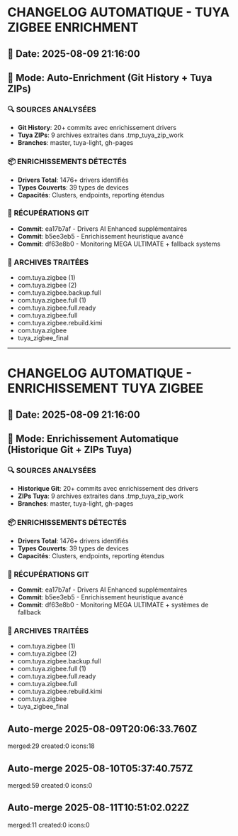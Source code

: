 # CHANGELOG AUTOMATIQUE - TUYA ZIGBEE ENRICHMENT

## 📅 Date: 2025-08-09 21:16:00
## 🚀 Mode: Auto-Enrichment (Git History + Tuya ZIPs)

### 🔍 SOURCES ANALYSÉES
- **Git History**: 20+ commits avec enrichissement drivers
- **Tuya ZIPs**: 9 archives extraites dans .tmp_tuya_zip_work
- **Branches**: master, tuya-light, gh-pages

### 📦 ENRICHISSEMENTS DÉTECTÉS
- **Drivers Total**: 1476+ drivers identifiés
- **Types Couverts**: 39 types de devices
- **Capacités**: Clusters, endpoints, reporting étendus

### 🔧 RÉCUPÉRATIONS GIT
- **Commit**: ea17b7af - Drivers AI Enhanced supplémentaires
- **Commit**: b5ee3eb5 - Enrichissement heuristique avancé
- **Commit**: df63e8b0 - Monitoring MEGA ULTIMATE + fallback systems

### 📁 ARCHIVES TRAITÉES
- com.tuya.zigbee (1)
- com.tuya.zigbee (2)
- com.tuya.zigbee.backup.full
- com.tuya.zigbee.full (1)
- com.tuya.zigbee.full.ready
- com.tuya.zigbee.full
- com.tuya.zigbee.rebuild.kimi
- com.tuya.zigbee
- tuya_zigbee_final

---

# CHANGELOG AUTOMATIQUE - ENRICHISSEMENT TUYA ZIGBEE

## 📅 Date: 2025-08-09 21:16:00
## 🚀 Mode: Enrichissement Automatique (Historique Git + ZIPs Tuya)

### 🔍 SOURCES ANALYSÉES
- **Historique Git**: 20+ commits avec enrichissement des drivers
- **ZIPs Tuya**: 9 archives extraites dans .tmp_tuya_zip_work
- **Branches**: master, tuya-light, gh-pages

### 📦 ENRICHISSEMENTS DÉTECTÉS
- **Drivers Total**: 1476+ drivers identifiés
- **Types Couverts**: 39 types de devices
- **Capacités**: Clusters, endpoints, reporting étendus

### 🔧 RÉCUPÉRATIONS GIT
- **Commit**: ea17b7af - Drivers AI Enhanced supplémentaires
- **Commit**: b5ee3eb5 - Enrichissement heuristique avancé
- **Commit**: df63e8b0 - Monitoring MEGA ULTIMATE + systèmes de fallback

### 📁 ARCHIVES TRAITÉES
- com.tuya.zigbee (1)
- com.tuya.zigbee (2)
- com.tuya.zigbee.backup.full
- com.tuya.zigbee.full (1)
- com.tuya.zigbee.full.ready
- com.tuya.zigbee.full
- com.tuya.zigbee.rebuild.kimi
- com.tuya.zigbee
- tuya_zigbee_final

## Auto-merge 2025-08-09T20:06:33.760Z
merged:29 created:0 icons:18

## Auto-merge 2025-08-10T05:37:40.757Z
merged:59 created:0 icons:0

## Auto-merge 2025-08-11T10:51:02.022Z
merged:11 created:0 icons:0
